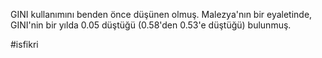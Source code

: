 GINI kullanımını benden önce düşünen olmuş. Malezya'nın bir eyaletinde, GINI'nin bir yılda 0.05 düştüğü (0.58'den 0.53'e düştüğü) bulunmuş. 

#isfikri